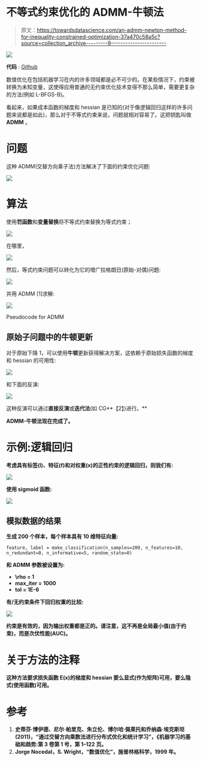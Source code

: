 # 不等式约束优化的 ADMM-牛顿法

> 原文：<https://towardsdatascience.com/an-admm-newton-method-for-inequality-constrained-optimization-37a470c58a5c?source=collection_archive---------9----------------------->

![](img/85bf8e40ab9957ddcc38e89aa70f1737.png)

**代码** : [Github](https://github.com/zl376/admm_newton_con)

数值优化在包括机器学习在内的许多领域都是必不可少的。在某些情况下，约束被转换为未知变量，这使得应用普通的无约束优化技术变得不那么简单，需要更复杂的方法(例如 L-BFGS-B)。

看起来，如果成本函数的梯度和 hessian 是已知的(对于像逻辑回归这样的许多问题来说都是如此)，那么对于不等式约束来说，问题就相对容易了。这把钥匙叫做 **ADMM** 。

# 问题

这种 ADMM(交替方向乘子法)方法解决了下面的约束优化问题:

![](img/9c0f90d786d2b3d6276098db0127b078.png)

# 算法

使用**罚函数**和**变量替换**将不等式约束替换为等式约束；

![](img/d5a98d7d1dd37e682f0706dc4cc3d0a2.png)

在哪里，

![](img/b99ac41093193f363a3dd9b46e2bd9b2.png)

然后，等式约束问题可以转化为它的增广拉格朗日(原始-对偶)问题:

![](img/643d6dd61c5425c8fcf0dd75584cb092.png)

并用 ADMM [1]求解:

![](img/1f9fc8168b9f146fa960329d71d78f70.png)

Pseudocode for ADMM

## 原始子问题中的牛顿更新

对于原始下降 1，可以使用**牛顿**更新获得解决方案，这依赖于原始损失函数的梯度和 hessian 的可用性:

![](img/33563dcd380d5897f0da46a33d2c3f52.png)

和下面的反演:

![](img/36adc5e4fe3b5ce6c80b3eb48b3e595a.png)

这种反演可以通过**直接反演**或**迭代法**(如 CG**【2】)进行。**

**ADMM-牛顿法现在完成了。**

# **示例:逻辑回归**

**考虑具有标签(l)、特征(f)和对权重(x)的正性约束的逻辑回归，则我们有:**

**![](img/01ee0ef05af4c1344863330d679dd585.png)**

**使用 sigmoid 函数:**

**![](img/b11ab03e2b93d982f377e9cf66bb2e19.png)**

## **模拟数据的结果**

**生成 200 个样本，每个样本具有 10 维特征向量:**

```
feature, label = make_classification(n_samples=200, n_features=10, n_redundant=0, n_informative=5, random_state=0)
```

**和 ADMM 参数被设置为:**

*   **\rho = 1**
*   **max_iter = 1000**
*   **tol = 1E-6**

**有/无约束条件下回归权重的比较:**

**![](img/a27dff92c188d1509569c74b4ca67594.png)**

**约束是有效的，因为输出权重都是正的。请注意，这不再是全局最小值(由于约束)，而是次优性能(AUC)。**

# **关于方法的注释**

**这种方法要求损失函数 E(x)的梯度和 hessian 要么显式(作为矩阵)可用，要么隐式(使用函数)可用。**

# **参考**

1.  **史蒂芬·博伊德、尼尔·帕里克、朱立伦、博尔哈·佩莱托和乔纳森·埃克斯坦(2011)，“通过交替方向乘数法进行分布式优化和统计学习”，《机器学习的基础和趋势:第 3 卷第 1 号，第 1–122 页。**
2.  **Jorge Nocedal，S. Wright，“数值优化”，施普林格科学，1999 年。**